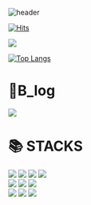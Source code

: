 ![header](https://capsule-render.vercel.app/api?type=Waving&text=💻Beom's)

[![Hits](https://hits.seeyoufarm.com/api/count/incr/badge.svg?url=https%3A%2F%2Fgithub.com%2Fbeom33&count_bg=%23E9A186&title_bg=%23171717&icon=github.svg&icon_color=%23CFAFAF&title=hits&edge_flat=false)](https://hits.seeyoufarm.com)


<div align=left> <a href="https://github.com/devxb/gitanimals">
  <img src="https://render.gitanimals.org/farms/{beom33}"/>
</a>
</div>

  
[![Top Langs](https://github-readme-stats.vercel.app/api/top-langs/?username=beom33)](https://github.com/anuraghazra/github-readme-stats) 

<h1>📝B_log</h1>
<a href="https://www.notion.so/git-49ad7cb1fad2436aa5bc7c50714ec721?pvs=4"><img src="https://img.shields.io/badge/Notion-000000?style=flat-square&logo=Notion&logoColor=white&link=https://www.notion.so/git-49ad7cb1fad2436aa5bc7c50714ec721?pvs=4"/></a>

<h1>📚 STACKS</h1>
<div align=left> 
<img src="https://img.shields.io/badge/java-007396?style=for-the-badge&logo=java&logoColor=white">
<img src="https://img.shields.io/badge/html5-E34F26?style=for-the-badge&logo=html5&logoColor=white">
<img src="https://img.shields.io/badge/css-1572B6?style=for-the-badge&logo=css3&logoColor=white">
<img src="https://img.shields.io/badge/oracle-F80000?style=for-the-badge&logo=oracle&logoColor=white">


<div align=left> 
<img src="https://img.shields.io/badge/react-61DAFB?style=for-the-badge&logo=react&logoColor=black">
<img src="https://img.shields.io/badge/spring-6DB33F?style=for-the-badge&logo=spring&logoColor=white">
<img src="https://img.shields.io/badge/springboot-6DB33F?style=for-the-badge&logo=springboot&logoColor=white">


<div align=left> 
<img src="https://img.shields.io/badge/gradle-02303A?style=for-the-badge&logo=gradle&logoColor=white">
<img src="https://img.shields.io/badge/git-F05032?style=for-the-badge&logo=git&logoColor=white">
<img src="https://img.shields.io/badge/apachetomcat-F8DC75?style=for-the-badge&logo=apachetomcat&logoColor=black">

